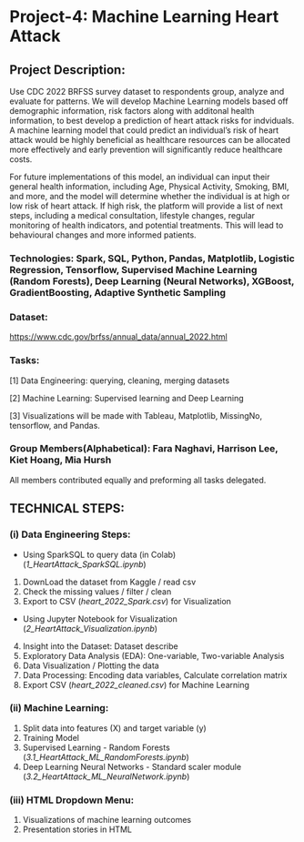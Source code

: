 # Project-4: Machine Learning Heart Attack

## Project Description: 

Use CDC 2022 BRFSS survey dataset to respondents group, analyze and evaluate for patterns. We will develop Machine Learning models based off demographic information, risk factors along with additonal health information, to best develop a prediction of heart attack risks for indviduals. A machine learning model that could predict an individual’s risk of heart attack would be highly beneficial as healthcare resources can be allocated more effectively and early prevention will significantly reduce healthcare costs.

For future implementations of this model, an individual can input their general health information, including Age, Physical Activity, Smoking, BMI, and more, and the model will determine whether the individual is at high or low risk of heart attack. If high risk, the platform will provide a list of next steps, including a medical consultation, lifestyle changes, regular monitoring of health indicators, and potential treatments. This will lead to behavioural changes and more informed patients.

### Technologies: Spark, SQL, Python, Pandas, Matplotlib, Logistic Regression, Tensorflow, Supervised Machine Learning (Random Forests), Deep Learning (Neural Networks), XGBoost, GradientBoosting, Adaptive Synthetic Sampling 

### Dataset: 
https://www.cdc.gov/brfss/annual_data/annual_2022.html


### Tasks: 

[1] Data Engineering: querying, cleaning, merging datasets 

[2] Machine Learning: Supervised learning and Deep Learning 

[3] Visualizations will be made with Tableau, Matplotlib, MissingNo, tensorflow, and Pandas. 

### Group Members(Alphabetical): Fara Naghavi, Harrison Lee, Kiet Hoang, Mia Hursh

All members contributed equally and preforming all tasks delegated. 


## TECHNICAL STEPS:


### (i) Data Engineering Steps: 

* Using SparkSQL to query data (in Colab) (_1_HeartAttack_SparkSQL.ipynb_)

1. DownLoad the dataset from Kaggle / read csv
2. Check the missing values / filter / clean
3. Export to CSV (_heart_2022_Spark.csv_) for Visualization

* Using Jupyter Notebook for Visualization (_2_HeartAttack_Visualization.ipynb_)

4. Insight into the Dataset: Dataset describe
5. Exploratory Data Analysis (EDA): One-variable, Two-variable Analysis
6. Data Visualization / Plotting the data
7. Data Processing: Encoding data variables, Calculate correlation matrix
8. Export CSV (_heart_2022_cleaned.csv_) for Machine Learning


### (ii) Machine Learning: 

1. Split data into features (X) and target variable (y)
2. Training Model
3. Supervised Learning - Random Forests (_3.1_HeartAttack_ML_RandomForests.ipynb_)
4. Deep Learning Neural Networks - Standard scaler module (_3.2_HeartAttack_ML_NeuralNetwork.ipynb_)



### (iii) HTML Dropdown Menu:
1. Visualizations of machine learning outcomes
2. Presentation stories in HTML

